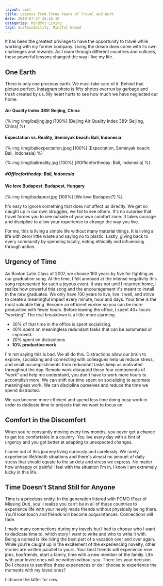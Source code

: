```yaml
---
layout: post
title: Lessons from Three Years of Travel and Work
date: 2019-07-27 18:26:19
categories: Mindful Living
tags: Sustainability, Mindful Nomad
---
```


It has been the greatest privilege to have the opportunity to travel while working with my former company. Living the dream does come with its own challenges and rewards. As I roam through different countries and cultures, these powerful lessons changed the way I live my life.

## One Earth

There is only one precious earth. We must take care of it. Behind that picture perfect, [Instagram](https://www.instagram.com/paulinechin) photo is fifty photos overrun by garbage and trash created by us. My heart hurts to see how much we have neglected our home.

#### Air Quality Index 389: Beijing, China
{% img  /img/beijing.jpg [100%] [Beijing Air Quality Index 389: Beijing, China] %}



#### Expectation vs. Reality, Seminyak beach: Bali, Indonesia
{% img  /img/baliexpectation.jpeg [100%] [Expectation, Seminyak beach: Bali, Indonesia] %}



{% img  /img/balireality.jpg [100%] [#Officefortheday: Bali, Indonesia] %}
##### #Officefortheday: Bali, Indonesia



#### We love Budapest: Budapest, Hungary
{% img  /img/budapest.jpg [100%] [We love Budapest?] %}






It's easy to ignore something that does not affect us directly. We get so caught up in our own struggles, we fail to see others. It's no surprise that travel forces you to see outside of your own comfort zone. It takes courage and discipline to allow your experience to change the way you live.


For me, this is living a simple life without many material things. It is living a life with zero/ little waste and saying no to plastic. Lastly, giving back to every community by spending locally, eating ethically and influencing through action.

## Urgency of Time

As Boston Latin Class of 2007, we choose 100 years by five for fighting as our graduation song. At the time, I felt annoyed at the intense negativity this song represented for such a joyous event. It was not until I returned home, I realize how powerful this song and the encouragement it's meant to install in the new graduates. We only have 100 years to live, live it well, and strive to create a meaningful impact every minute, hour and days.
Your time is the most valuable thing. Become an efficient worker so you can be more productive with fewer hours. Before leaving the office, I spent 40+ hours "working". The real breakdown is a little more alarming.


* 30% of that time in the office is spent socializing.
* 40% spent on meaningless redundant tasks that can be automated or improved.
* 20% spent on distractions
* **10% productive work**


I'm not saying this is bad. We all do this. Distractions allow our brain to explore, socializing and connecting with colleagues help us reduce stress, and small accomplishments from redundant tasks keep us motivated throughout the day.
Remote work disrupted these four components of "work" and help me understand, you don't have to work more hours to accomplish more. We can shift our time spent on socializing to automate meaningless work. We can discipline ourselves and reduce the time we spend distracted.


We can become more efficient and spend less time doing busy work in order to dedicate time to projects that we want to focus on.

## Comfort in the Discomfort
When you're constantly moving every few months, you never get a chance to get too comfortable in a country. You live every day with a hint of urgency and you get better at adapting to unexpected changes.


I came out of this journey living curiously and carelessly. We rarely experience life/death situations and there's almost no amount of daily stress that should equate to the anxiety and stress we express. No matter how unhappy or painful I feel with the situation I'm in, I know I am extremely lucky in this life.

## Time Doesn't Stand Still for Anyone
Time is a priceless entity. In the generation littered with FOMO (Fear of Missing Out), you'll realize you can't be in all of these countries to experience life with your newly made friends without physically being there. You'll lose touch and friends will become acquaintances. Connections will fade.


I made many connections during my travels but I had to choose who I want to dedicate time to, which story I want to write and who to write it with. Being a nomad is like living the best part of a vacation over and over again. While you're caught up in the excitement of the experiencing novelty, other stories are written parallel to yours. Your best friends will experience new jobs, boyfriends, start a family, time with a new member of the family. Life with your loved ones will be written without you. There lies your decision. Do I choose to sacrifice these experiences or do I choose to experience the moments with my loved ones? 


I choose the latter for now.
